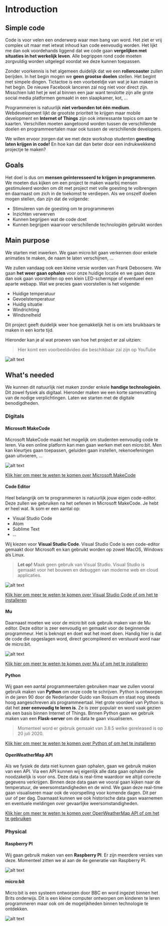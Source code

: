 # Introduction

## Simple code

Code is voor velen een onderwerp waar men bang van word. Het ziet er vrij complex uit maar met ietwat inhoud kan code eenvoudig worden. Het lijkt me dan ook voordehands liggend dat we code gaan **vergelijken met situaties in het werkelijk leven**. Alle begrippen rond code moeten zorgvuldig worden uitgelegd voordat we deze kunnen toepassen. 

Zonder voorkennis is het algemeen duidelijk dat we een **rollercoaster** zullen berijden. In het begin mogen we **geen grootse doelen** stellen. Het begint met simpele dingen. Tictactoe is een voorbeeldje van wat je kan maken in het begin. De nieuwe Facebook lanceren zal nog niet voor direct zijn. Misschien lukt het je wel al binnen een jaar want tenslotte zijn alle grote social media platformen gemaakt in een slaapkamer, kot, …

Programmeren is natuurlijk **niet verbonden tot één medium**. Webdevelopment lijkt de grootste prioriteit te krijgen maar mobile development en **Internet of Things** zijn ook interessante topics om aan te kaarten. Verschillen moeten aangetoond worden tussen de verschillende doelen en programmeertalen maar ook tussen de verschillende developers.

We willen ervoor zorgen dat we met deze workshop studenten **goesting laten krijgen in code!** En hoe kan dat dan beter door een indrukwekkend projectje te maken?

## Goals

Het doel is dus om **mensen geïnteresseerd te krijgen in programmeren**. We moeten dus kijken om een project te maken waarbij mensen gestimuleerd worden om dit met project met volle goesting te volbrengen en daarnaast om zich in de toekomst te verdiepen. Als we onszelf doelen mogen stellen, dan zijn dat de volgende:

- Stimuleren van de goesting om te programmeren
- Inzichten verwerven
- Kunnen begrijpen wat de code doet
- Kunnen begrijpen waarvoor verschillende technologiën gebruikt worden

## Main purpose

We starten met inwerken. We gaan micro:bit gaan verkennen door enkele animaties te maken, de naam te laten verschijnen, ...

We zullen vandaag ook een kleine versie worden van Frank Deboosere. We gaan **het weer gaan ophalen** voor onze huidige locatie en we gaan deze dan ook gaan voorstellen op een klein LED-schermpje of eventueel een aparte webapp. Wat we precies gaan voorstellen is het volgende:

- Huidige temperatuur
- Gevoelstemperatuur
- Huidig situatie
- Windrichting
- Windsnelheid

Dit project geeft duidelijk weer hoe gemakkelijk het is om iets bruikbaars te maken in een korte tijd. 

Hieronder kan je al wat proeven van hoe het project er zal uitzien:
> Hier komt een voorbeeldvideo die beschikbaar zal zijn op YouTube

![alt text](https://focus.knack.be/medias/18801/9626177.jpg "Frank Deboosere - VRT")

## What's needed

We kunnen dit natuurlijk niet maken zonder enkele **handige technologieën**. Dit zowel fysiek als digitaal. Hieronder maken we een korte samenvatting van de nodige verplichtingen. Laten we starten met de digitale benodigdheden.

### Digitals 

#### Microsoft MakeCode

Microsoft MakeCode maakt het mogelijk om studenten eenvoudig code te leren. Via een online platform kan men gaan werken met een micro:bit. Men kan kleurtjes gaan toepassen, geluiden gaan instellen, rekenoefeningen gaan uitvoeren, ...

![alt text](https://img-prod-cms-rt-microsoft-com.akamaized.net/cms/api/am/imageFileData/RE2Nd2Q?ver=ef06&q=90&m=6&h=405&w=720&b=%23FFFFFFFF&l=f&o=t "MakeCode")

[Klik hier om meer te weten te komen over Microsoft MakeCode](https://makecode.microbit.org/)

#### Code Editor

Heel belangrijk om te programmeren is natuurlijk jouw eigen code-editor. Deze zullen we gebruiken na het oefenen in Microsoft MakeCode. Je hebt er heel wat. Ik som er een aantal op:

- Visual Studio Code
- Atom 
- Sublime Text
- ...

Wij kiezen voor **Visual Studio Code**. Visual Studio Code is een code-editor gemaakt door Microsoft en kan gebruikt worden op zowel MacOS, Windows als Linux.

> **Let op!** Maak geen gebruik van Visual Studio. Visual Studio is gemaakt voor het bouwen en debuggen van moderne web en cloud applicaties.

![alt text](https://code.visualstudio.com/opengraphimg/opengraph-home.png "Visual Studio Code")

[Klik hier om meer te weten te komen over Visual Studio Code of om het te installeren](https://code.visualstudio.com/)

#### Mu

Daarnaast moeten we voor de micro:bit ook gebruik maken van de Mu editor. Deze editor is zeer eenvoudig en gemaakt voor de beginnende programmeur. Het is beknopt en doet wat het moet doen. Handig hier is dat de code die opgeslagen word, direct gecompileerd en verstuurd word naar de micro:bit.

![alt text](https://codewith.mu/img/en/mu.gif "Mu editor")

[Klik hier om meer te weten te komen over Mu of om het te installeren](https://codewith.mu/)

#### Python

Wij gaan een aantal programmeertalen gebruiken maar we zullen vooral gebruik maken van **Python** om onze code te schrijven. Python is ontworpen in de jaren 90 door de Nederlander Guido van Rossum en staat nog steeds hoog aangeschreven als programmeertaal. Het grote voordeel van Python is dat het **zeer eenvoudig te leren is**. Ze is zeer populair en word vaak gezien als een basis binnen Internet of Things. Binnen Python gaan we gebruik maken van een **Flask-server** om de data te gaan visualiseren.

> Momenteel word er gebruik gemaakt van 3.8.5 welke gereleased is op 20 juli 2020.

[Klik hier om meer te weten te komen over Python of om het te installeren](https://python.org/)

#### OpenWeatherMap API

Als we fysiek de data niet kunnen gaan ophalen, gaan we gebruik maken van een API. Via een API kunnen wij eigenlijk alle data gaan ophalen die noodzakelijk is voor ons. Deze data is real-time waardoor we altijd correcte gegevens verkrijgen. Binnen deze data gaan we vooral gaan kijken naar de temperatuur, de weersomstandigheden en de wind. We gaan deze real-time gaan visualiseren maar ook de voorspelling voor komende dagen. Dit per uur of per dag. Daarnaast kunnen we ook historische data gaan waarnemen en eventuele meldingen over gevaarlijke weersomstandigheden. 

[Klik hier om meer te weten te komen over OpenWeatherMap API of om het te gebruiken](https://openweathermap.org/api)

### Physical

#### Raspberry PI

Wij gaan gebruik maken van een **Raspberry PI**. Er zijn meerdere versies van deze. Momenteel zitten we al aan de 4e generatie van Raspberry PI. 

![alt text](https://www.raspberrypi.org/homepage-9df4b/images/opengraph/pi-4-og-image.png "raspberry pi")

#### micro:bit

Micro:bit is een systeem ontworpen door BBC en word ingezet binnen het Brits onderwijs. Dit is een kleine computer ontworpen om kinderen te leren programmeren maar ook om de mogelijkheden binnen technologie te ontdekken. 

![alt text](https://jaar1microbit.files.wordpress.com/2018/04/bbc-microbit.png?w=736 "micro:bit")